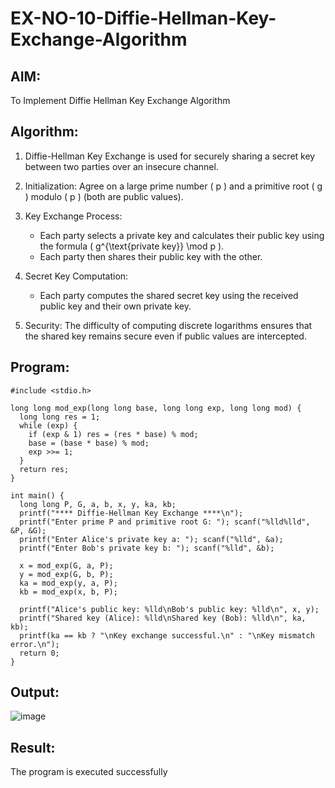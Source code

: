# EX-NO-10-Diffie-Hellman-Key-Exchange-Algorithm

## AIM:
To Implement Diffie Hellman Key Exchange Algorithm 

## Algorithm:

1. Diffie-Hellman Key Exchange is used for securely sharing a secret key between two parties over an insecure channel.

2. Initialization: Agree on a large prime number \( p \) and a primitive root \( g \) modulo \( p \) (both are public values).

3. Key Exchange Process: 
   - Each party selects a private key and calculates their public key using the formula \( g^{\text{private key}} \mod p \).
   - Each party then shares their public key with the other.

4. Secret Key Computation: 
   - Each party computes the shared secret key using the received public key and their own private key.

5. Security: The difficulty of computing discrete logarithms ensures that the shared key remains secure even if public values are intercepted.

## Program:
~~~
#include <stdio.h>

long long mod_exp(long long base, long long exp, long long mod) {
  long long res = 1;
  while (exp) {
    if (exp & 1) res = (res * base) % mod;
    base = (base * base) % mod;
    exp >>= 1;
  }
  return res;
}

int main() {
  long long P, G, a, b, x, y, ka, kb;
  printf("**** Diffie-Hellman Key Exchange ****\n");
  printf("Enter prime P and primitive root G: "); scanf("%lld%lld", &P, &G);
  printf("Enter Alice's private key a: "); scanf("%lld", &a);
  printf("Enter Bob's private key b: "); scanf("%lld", &b);

  x = mod_exp(G, a, P);
  y = mod_exp(G, b, P);
  ka = mod_exp(y, a, P);
  kb = mod_exp(x, b, P);

  printf("Alice's public key: %lld\nBob's public key: %lld\n", x, y);
  printf("Shared key (Alice): %lld\nShared key (Bob): %lld\n", ka, kb);
  printf(ka == kb ? "\nKey exchange successful.\n" : "\nKey mismatch error.\n");
  return 0;
}
~~~
## Output:
![image](https://github.com/user-attachments/assets/45923f91-6784-4bfd-9847-54a29fee2d3f)


## Result:
The program is executed successfully

